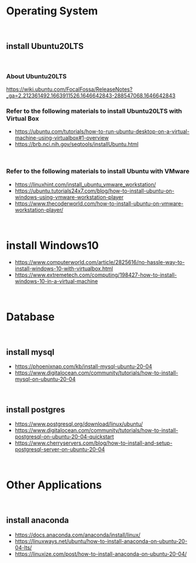 # Operating System
<br>

## install Ubuntu20LTS 
<br>

### About Ubuntu20LTS
https://wiki.ubuntu.com/FocalFossa/ReleaseNotes?_ga=2.212361492.1663911526.1646642843-288547068.1646642843
<br>

### Refer to the following materials to install Ubuntu20LTS with Virtual Box
* https://ubuntu.com/tutorials/how-to-run-ubuntu-desktop-on-a-virtual-machine-using-virtualbox#1-overview  
* https://brb.nci.nih.gov/seqtools/installUbuntu.html  
<br>

### Refer to the following materials to install Ubuntu with VMware 
* https://linuxhint.com/install_ubuntu_vmware_workstation/ 
* https://ubuntu.tutorials24x7.com/blog/how-to-install-ubuntu-on-windows-using-vmware-workstation-player
* https://www.thecoderworld.com/how-to-install-ubuntu-on-vmware-workstation-player/
<br>

# install Windows10
* https://www.computerworld.com/article/2825616/no-hassle-way-to-install-windows-10-with-virtualbox.html
* https://www.extremetech.com/computing/198427-how-to-install-windows-10-in-a-virtual-machine
<br>

# Database
<br>

## install mysql
* https://phoenixnap.com/kb/install-mysql-ubuntu-20-04
* https://www.digitalocean.com/community/tutorials/how-to-install-mysql-on-ubuntu-20-04
<br>

## install postgres
* https://www.postgresql.org/download/linux/ubuntu/
* https://www.digitalocean.com/community/tutorials/how-to-install-postgresql-on-ubuntu-20-04-quickstart
* https://www.cherryservers.com/blog/how-to-install-and-setup-postgresql-server-on-ubuntu-20-04
<br>

# Other Applications
<br>

## install anaconda
* https://docs.anaconda.com/anaconda/install/linux/
* https://linuxways.net/ubuntu/how-to-install-anaconda-on-ubuntu-20-04-lts/
* https://linuxize.com/post/how-to-install-anaconda-on-ubuntu-20-04/
<br>






